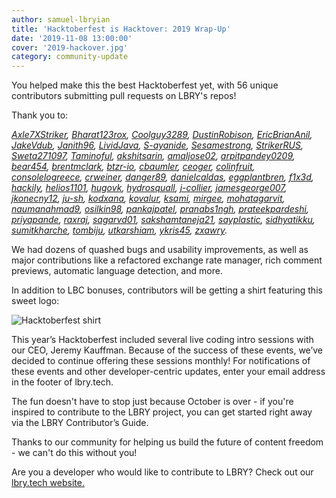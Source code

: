 ```yaml
--- 
author: samuel-lbryian
title: 'Hacktoberfest is Hacktover: 2019 Wrap-Up'
date: '2019-11-08 13:00:00'
cover: '2019-hackover.jpg'
category: community-update
---
```


You helped make this the best Hacktoberfest yet, with 56 unique contributors submitting pull requests on LBRY's repos! 

Thank you to: 

_[Axle7XStriker](https://github.com/Axle7XStriker), [Bharat123rox](https://github.com/Bharat123rox), [Coolguy3289](https://github.com/Coolguy3289), [DustinRobison](https://github.com/DustinRobison), [EricBrianAnil](https://github.com/EricBrianAnil), [JakeVdub](https://github.com/JakeVdub), [Janith96](https://github.com/Janith96), [LividJava](https://github.com/LividJava), [S-ayanide](https://github.com/S-ayanide), [Sesamestrong](https://github.com/Sesamestrong), [StrikerRUS](https://github.com/StrikerRUS), [Sweta271097](https://github.com/Sweta271097), [Taminoful](https://github.com/Taminoful), [akshitsarin](https://github.com/akshitsarin), [amaljose02](https://github.com/amaljose02), [arpitpandey0209](https://github.com/arpitpandey0209), [bear454](https://github.com/bear454), [brentmclark](https://github.com/brentmclark), [btzr-io](https://github.com/btzr-io), [cbaumler](https://github.com/cbaumler), [ceoger](https://github.com/ceoger), [colinfruit](https://github.com/colinfruit), [consolelogreece](https://github.com/consolelogreece), [crweiner](https://github.com/crweiner), [danger89](https://github.com/danger89), [danielcaldas](https://github.com/danielcaldas), [eggplantbren](https://github.com/eggplantbren), [f1x3d](https://github.com/f1x3d), [hackily](https://github.com/hackily), [helios1101](https://github.com/helios1101), [hugovk](https://github.com/hugovk), [hydrosquall](https://github.com/hydrosquall), [j-collier](https://github.com/j-collier), [jamesgeorge007](https://github.com/jamesgeorge007), [jkonecny12](https://github.com/jkonecny12), [ju-sh](https://github.com/ju-sh), [kodxana](https://github.com/kodxana), [kovalur](https://github.com/kovalur), [ksami](https://github.com/ksami), [mirgee](https://github.com/mirgee), [mohatagarvit](https://github.com/mohatagarvit), [naumanahmad9](https://github.com/naumanahmad9), [osilkin98](https://github.com/osilkin98), [pankajpatel](https://github.com/pankajpatel), [pranabs1ngh](https://github.com/pranabs1ngh), [prateekpardeshi](https://github.com/prateekpardeshi), [priyapande](https://github.com/priyapande), [raxraj](https://github.com/raxraj), [sagarvd01](https://github.com/sagarvd01), [sakshamtaneja21](https://github.com/sakshamtaneja21), [sayplastic](https://github.com/sayplastic), [sidhyatikku](https://github.com/sidhyatikku), [sumitkharche](https://github.com/sumitkharche), [tombiju](https://github.com/tombiju), [utkarshiam](https://github.com/utkarshiam), [ykris45](https://github.com/ykris45), [zxawry](https://github.com/zxawry)._

We had dozens of quashed bugs and usability improvements, as well as major contributions like a refactored exchange rate manager, rich comment previews, automatic language detection, and more.

In addition to LBC bonuses, contributors will be getting a shirt featuring this sweet logo:


![Hacktoberfest shirt](https://spee.ch/@lbrynews:0/Hacktoberfest-tshirt.png)

This year’s Hacktoberfest included several live coding intro sessions with our CEO, Jeremy Kauffman. Because of the success of these events, we’ve decided to continue offering these sessions monthly! For notifications of these events and other developer-centric updates, enter your email address in the footer of lbry.tech.

The fun doesn't have to stop just because October is over - if you're inspired to contribute to the LBRY project, you can get started right away via the LBRY Contributor’s Guide.


Thanks to our community for helping us build the future of content freedom - we can't do this without you!

Are you a developer who would like to contribute to LBRY? Check out our [lbry.tech website.](https://lbry.tech)

